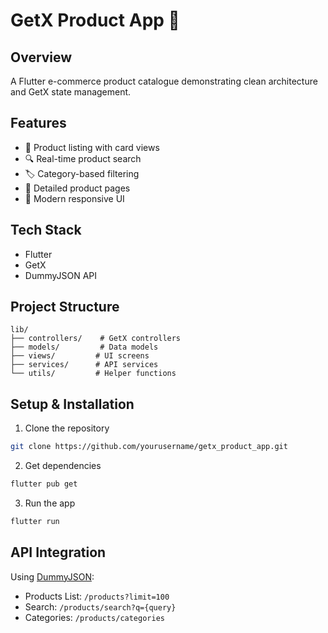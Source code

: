 # GetX Product App 🚀

## Overview
A Flutter e-commerce product catalogue demonstrating clean architecture and GetX state management.

## Features
- 📱 Product listing with card views
- 🔍 Real-time product search
- 🏷️ Category-based filtering
- 📖 Detailed product pages
- 🎨 Modern responsive UI

## Tech Stack
- Flutter
- GetX
- DummyJSON API

## Project Structure
```
lib/
├── controllers/    # GetX controllers
├── models/         # Data models
├── views/         # UI screens
├── services/      # API services
└── utils/         # Helper functions
```

## Setup & Installation
1. Clone the repository
```bash
git clone https://github.com/yourusername/getx_product_app.git
```

2. Get dependencies
```bash
flutter pub get
```

3. Run the app
```bash
flutter run
```

## API Integration
Using [DummyJSON](https://dummyjson.com/):
- Products List: `/products?limit=100`
- Search: `/products/search?q={query}`
- Categories: `/products/categories`

